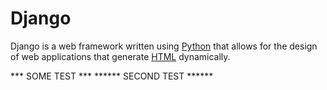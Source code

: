 # Django

Django is a web framework written using [Python](/wiki/Python) that allows for the design of web applications that generate [HTML](/wiki/HTML) dynamically.

*** SOME TEST ***
****** SECOND TEST ******